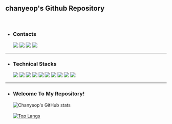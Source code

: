 ## chanyeop's Github Repository

<br>

* ### Contacts

  <a href="https://www.linkedin.com/in/chanyeop-lim-862047232/" target="_blank"><img src="https://img.shields.io/badge/LinkedIn-0E76A8?style=flat-square&logo=Linkedin&logoColor=FFFFFF"/></a>
<a href="https://profile.intra.42.fr/users/clim" target="_blank"><img src="https://img.shields.io/badge/42Seoul-FFFFFF?style=flat-square&logo=42&logoColor=000000"/></a>
<a href="https://www.instagram.com/chan.yeop/" target="_blank"><img src="https://img.shields.io/badge/Instagram-3F729B?style=flat-square&logo=Instagram&logoColor=FF3399"/></a>
<a href="dev.chanyeop@gmail.com" target="_blank"><img src="https://img.shields.io/badge/dev.chanyeop@gmail.com-EA4335?style=flat-square&logo=Gmail&logoColor=FFFFFF"/></a>

***

### 

* ### Technical Stacks

  <img src="https://img.shields.io/badge/Node.js-339933?style=flat-square&logo=Node.js&logoColor=white"/>
  <img src="https://img.shields.io/badge/C-A8B9CC?style=flat-square&logo=C&logoColor=white"/>
  <img src="https://img.shields.io/badge/Amazon%20AWS-232F3E?style=flat-square&logo=Amazon%20AWS&logoColor=white"/> 
  <img src="https://img.shields.io/badge/JavaScript-F7DF1E?style=flat-square&logo=JavaScript&logoColor=white"/>
  <img src="https://img.shields.io/badge/GNU%20Bash-4EAA25?style=flat-square&logo=GNU%20Bash&logoColor=white"/>
  <img src="https://img.shields.io/badge/Linux-FCC624?style=flat-square&logo=Linux&logoColor=white"/>
  <img src="https://img.shields.io/badge/Mysql-4479A1?style=flat-square&logo=Mysql&logoColor=white"/>
  <img src="https://img.shields.io/badge/Amazon%20S3-569A31?style=flat-square&logo=Amazon%20S3&logoColor=white"/>
  <img src="https://img.shields.io/badge/Jest-C21325?style=flat-square&logo=Jest&logoColor=white"/>
  <img src="https://img.shields.io/badge/Android-3DDC84?style=flat-square&logo=Android&logoColor=white"/>

***

* ### Welcome To My Repository!
  ![Chanyeop's GitHub stats](https://github-readme-stats.vercel.app/api?username=Limchanyeop&show_icons=true&theme=vue)
  <br><br>
  [![Top Langs](https://github-readme-stats.vercel.app/api/top-langs/?username=Limchanyeop&layout=compact)](https://github.com/anuraghazra/github-readme-stats)
<!--

